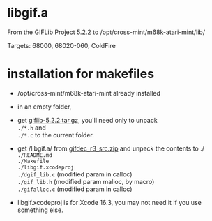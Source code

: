 # libgif.a

From the GIFLib Project 5.2.2 to /opt/cross-mint/m68k-atari-mint/lib/

Targets: 68000, 68020-060, ColdFire

# installation for makefiles

- /opt/cross-mint/m68k-atari-mint already installed 

- in an empty folder,  

- get [giflib-5.2.2.tar.gz](https://giflib.sourceforge.net/), you'll need only to unpack  
   ```./*.h``` and  
   ```./*.c``` to the current folder.  

- get /libgif.a/ from [gifdec_r3_src.zip](https://ptonthat.fr/files/gifdec/gifdec_r3_src.zip) and unpack the contents to ./  
   ```./README.md```  
   ```./Makefile```  
   ```./libgif.xcodeproj```  
   ```./dgif_lib.c``` (modified param in calloc)  
   ```./gif_lib.h``` (modified param malloc, by macro)  
   ```./gifalloc.c``` (modified param in calloc)  

- libgif.xcodeproj is for Xcode 16.3, you may not need it if you use something else.
